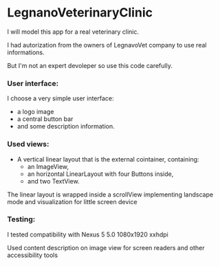 # LegnanoVeterinaryClinic <br>

I will model this app for a real veterinary clinic.

I had autorization from the owners of LegnavoVet company to use real informations.

But I'm not an expert devoleper so use this code carefully.

### User interface:

I choose a very simple user interface: 
- a logo image
- a central button bar
- and some description information.


### Used views:
- A vertical linear layout that is the external cointainer, containing:
  - an ImageView, 
  - an horizontal LinearLayout with four Buttons inside, 
  - and two TextView.

The linear layout is wrapped inside a scrollView implementing landscape mode and visualization for little screen device

### Testing:
I tested compatibility with Nexus 5 5.0 1080x1920 xxhdpi

Used content description on image view for screen readers and other accessibility tools

